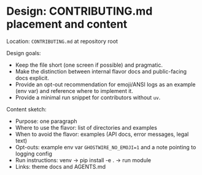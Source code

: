 <!-- OPENSPEC:START -->
# Design: CONTRIBUTING.md placement and content

Location: `CONTRIBUTING.md` at repository root

Design goals:

- Keep the file short (one screen if possible) and pragmatic.
- Make the distinction between internal flavor docs and public-facing docs explicit.
- Provide an opt-out recommendation for emoji/ANSI logs as an example (env var) and reference where to implement it.
- Provide a minimal run snippet for contributors without `uv`.

Content sketch:

- Purpose: one paragraph
- Where to use the flavor: list of directories and examples
- When to avoid the flavor: examples (API docs, error messages, legal text)
- Opt-outs: example env var `GHOSTWIRE_NO_EMOJI=1` and a note pointing to logging config
- Run instructions: venv -> pip install -e . -> run module
- Links: theme docs and AGENTS.md

<!-- OPENSPEC:END -->
